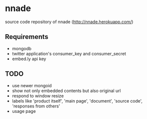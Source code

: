 # nnade

source code repository of nnade (http://nnade.herokuapp.com/)

## Requirements

* mongodb
* twitter application's consumer_key and consumer_secret
* embed.ly api key

## TODO

* use newer mongoid
* show not only embedded contents but also original url
* respond to window resize
* labels like 'product itself', 'main page', 'document', 'source code', 'responses from others'
* usage page
